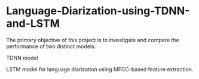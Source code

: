 # Language-Diarization-using-TDNN-and-LSTM
The primary objective of this project is to investigate and compare the performance of two distinct models:

TDNN model 

LSTM model 
for language diarization using MFCC-based feature extraction.
